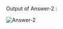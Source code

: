 Output of Answer-2 :

![Answer-2](https://github.com/A-N-U-S-I-N/Assignment-2/assets/144716175/c5165621-d854-4a3d-827f-8633a6c022f8)
